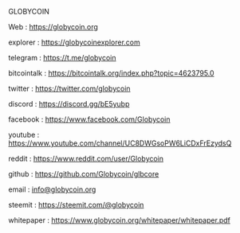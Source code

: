 GLOBYCOIN

Web : https://globycoin.org

explorer : https://globycoinexplorer.com

telegram : https://t.me/globycoin

bitcointalk :  https://bitcointalk.org/index.php?topic=4623795.0

twitter : https://twitter.com/globycoin

discord : https://discord.gg/bE5yubp

facebook : https://www.facebook.com/Globycoin

youtube : https://www.youtube.com/channel/UC8DWGsoPW6LiCDxFrEzydsQ

reddit : https://www.reddit.com/user/Globycoin

github : https://github.com/Globycoin/glbcore

email : info@globycoin.org

steemit : https://steemit.com/@globycoin

whitepaper : https://www.globycoin.org/whitepaper/whitepaper.pdf

